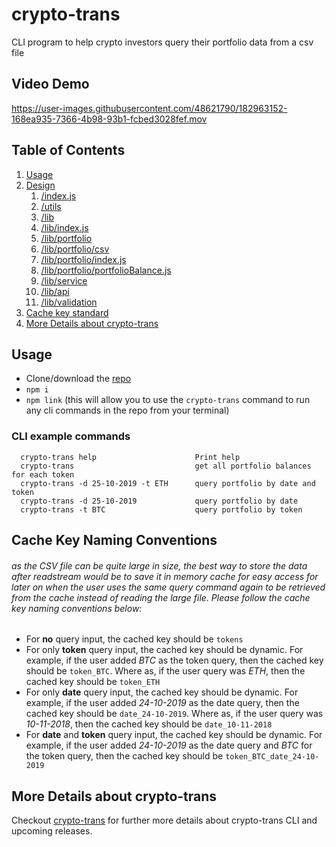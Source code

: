 # crypto-trans

CLI program to help crypto investors query their portfolio data from a csv file

## Video Demo

https://user-images.githubusercontent.com/48621790/182963152-168ea935-7366-4b98-93b1-fcbed3028fef.mov

## Table of Contents

1. [Usage](#Usage)
2. [Design](#Design)
    1. [/index.js](#installing-dependencies)
    1. [/utils](#/utils)
    1. [/lib](#/lib)
    1. [/lib/index.js](#/lib/index.js)
    1. [/lib/portfolio](#/lib/portfolio)
    1. [/lib/portfolio/csv](#/lib/portfolio/csv)
    1. [/lib/portfolio/index.js](#/lib/portfolio/index.js)
    1. [/lib/portfolio/portfolioBalance.js](#/lib/portfolio/portfolioBalance.js)
    1. [/lib/service](#/lib/service)
    1. [/lib/api](#/lib/api)
    1. [/lib/validation](#/lib/api)
3. [Cache key standard](#Cache-Key-Naming-Conventions)
4. [More Details about crypto-trans](#More-Details-about-crypto-trans)

## Usage

-   Clone/download the [repo](https://github.com/AmmarAlkhooly98/crypto-trans)
-   `npm i`
-   `npm link` (this will allow you to use the `crypto-trans` command to run any cli commands in the repo from your terminal)

### CLI example commands

```
  crypto-trans help                      Print help
  crypto-trans                           get all portfolio balances for each token
  crypto-trans -d 25-10-2019 -t ETH      query portfolio by date and token
  crypto-trans -d 25-10-2019             query portfolio by date
  crypto-trans -t BTC                    query portfolio by token
```

## Cache Key Naming Conventions

###### as the CSV file can be quite large in size, the best way to store the data after readstream would be to save it in memory cache for easy access for later on when the user uses the same query command again to be retrieved from the cache instead of reading the large file. Please follow the cache key naming conventions below:

-   For **no** query input, the cached key should be `tokens`
-   For only **token** query input, the cached key should be dynamic. For example, if the user added _BTC_ as the token query, then the cached key should be `token_BTC`. Where as, if the user query was _ETH_, then the cached key should be `token_ETH`
-   For only **date** query input, the cached key should be dynamic. For example, if the user added _24-10-2019_ as the date query, then the cached key should be `date_24-10-2019`. Where as, if the user query was _10-11-2018_, then the cached key should be `date_10-11-2018`
-   For **date** and **token** query input, the cached key should be dynamic. For example, if the user added _24-10-2019_ as the date query and _BTC_ for the token query, then the cached key should be `token_BTC_date_24-10-2019`

## More Details about crypto-trans

Checkout [crypto-trans](https://www.npmjs.com/package/crypto-trans) for further more details about crypto-trans CLI and upcoming releases.

